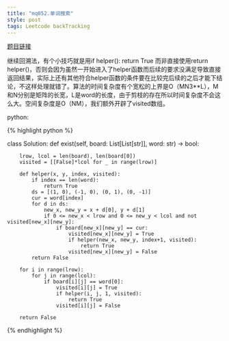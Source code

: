 ```yaml
---
title: "mq052.单词搜索"
style: post
tags: Leetcode backTracking
---
```


[题目链接](https://leetcode-cn.com/problems/word-search/)

继续回溯法，有个小技巧就是用if helper(): return True 而非直接使用return helper()，否则会因为虽然一开始进入了helper函数而后续的要求没满足导致直接返回结果，实际上还有其他符合helper函数的条件要在比较完后续的之后才能下结论，不这样处理就错了。算法的时间复杂度有个宽松的上界是O（MN3**L），M和N分别是矩阵的长宽，L是word的长度，由于剪枝的存在所以时间复杂度不会这么大。空间复杂度是O（NM），我们额外开辟了visited数组。

python:

{% highlight python %}

class Solution:
    def exist(self, board: List[List[str]], word: str) -> bool:
        
        lrow, lcol = len(board), len(board[0])
        visited = [[False]*lcol for _ in range(lrow)]
        
        def helper(x, y, index, visited):
            if index == len(word):
                return True
            ds = [(1, 0), (-1, 0), (0, 1), (0, -1)]
            cur = word[index]
            for d in ds:
                new_x, new_y = x + d[0], y + d[1]
                if 0 <= new_x < lrow and 0 <= new_y < lcol and not visited[new_x][new_y]:
                    if board[new_x][new_y] == cur:
                        visited[new_x][new_y] = True
                        if helper(new_x, new_y, index+1, visited):
                            return True
                        visited[new_x][new_y] = False
            return False

        for i in range(lrow):
            for j in range(lcol):
                if board[i][j] == word[0]:
                    visited[i][j] = True
                    if helper(i, j, 1, visited):
                        return True
                    visited[i][j] = False
    
        return False

{% endhighlight %}
